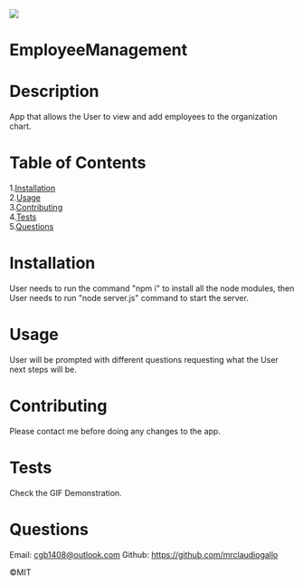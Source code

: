 ![](https://img.shields.io/badge/License-MIT-green)

# EmployeeManagement

# Description
App that allows the User to view and add employees to the organization chart.

# Table of Contents<br>

1.[Installation](#installation)<br>
2.[Usage](#usage)<br>
3.[Contributing](#contributing)<br>
4.[Tests](#tests)<br>
5.[Questions](#questions)<br>

# Installation
User needs to run the command "npm i" to install all the node modules, then User needs to run "node server.js" command to start the server.

# Usage
User will be prompted with different questions requesting what the User next steps will be.

# Contributing
Please contact me before doing any changes to the app.

# Tests
Check the GIF Demonstration.

# Questions
Email: cgb1408@outlook.com
Github: https://github.com/mrclaudiogallo

©MIT

